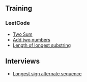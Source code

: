 ## Training

### LeetCode

* [Two Sum](./src/main/kotlin/training/leetCode/twoSum/README.md)
* [Add two numbers](./src/main/kotlin/training/leetCode/addTwoNumbers/README.md)
* [Length of longest substring](./src/main/kotlin/training/leetCode/lengthOfLongestSubstring/README.md)


## Interviews

* [Longest sign alternate sequence](./src/main/kotlin/interviews/longestSignAlternateSequence/README.md)
